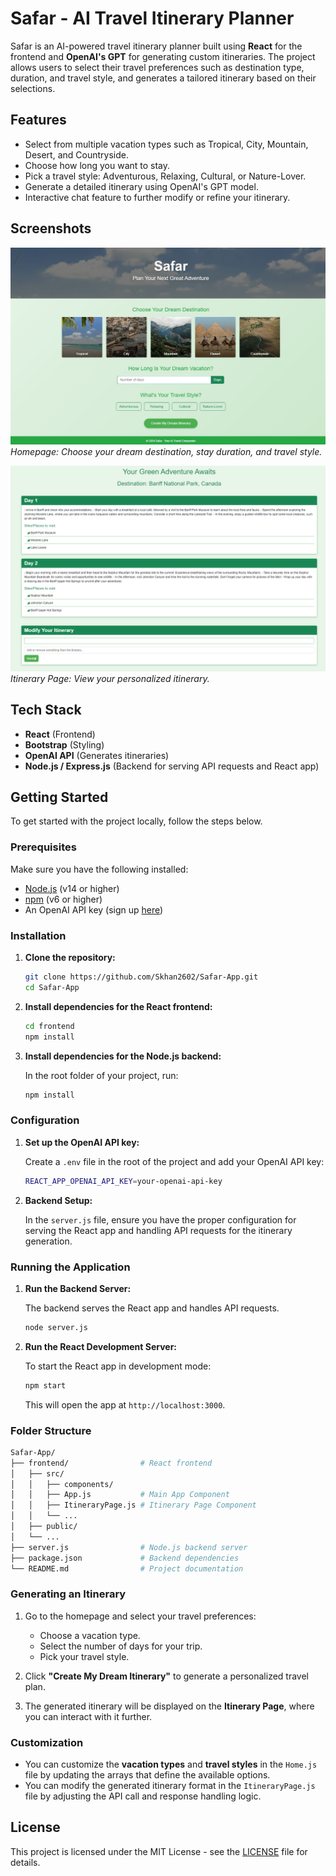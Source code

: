 # Safar - AI Travel Itinerary Planner

Safar is an AI-powered travel itinerary planner built using **React** for the frontend and **OpenAI's GPT** for generating custom itineraries. The project allows users to select their travel preferences such as destination type, duration, and travel style, and generates a tailored itinerary based on their selections.

## Features

- Select from multiple vacation types such as Tropical, City, Mountain, Desert, and Countryside.
- Choose how long you want to stay.
- Pick a travel style: Adventurous, Relaxing, Cultural, or Nature-Lover.
- Generate a detailed itinerary using OpenAI's GPT model.
- Interactive chat feature to further modify or refine your itinerary.

## Screenshots

![Homepage](public/HomePage.JPG)
*Homepage: Choose your dream destination, stay duration, and travel style.*

![Itinerary Page](public/ItineraryPage.png)
*Itinerary Page: View your personalized itinerary.*

## Tech Stack

- **React** (Frontend)
- **Bootstrap** (Styling)
- **OpenAI API** (Generates itineraries)
- **Node.js / Express.js** (Backend for serving API requests and React app)
  
## Getting Started

To get started with the project locally, follow the steps below.

### Prerequisites

Make sure you have the following installed:

- [Node.js](https://nodejs.org/en/) (v14 or higher)
- [npm](https://www.npmjs.com/) (v6 or higher)
- An OpenAI API key (sign up [here](https://beta.openai.com/signup/))

### Installation

1. **Clone the repository:**

   ```bash
   git clone https://github.com/Skhan2602/Safar-App.git
   cd Safar-App
   ```

2. **Install dependencies for the React frontend:**

   ```bash
   cd frontend
   npm install
   ```

3. **Install dependencies for the Node.js backend:**

   In the root folder of your project, run:

   ```bash
   npm install
   ```

### Configuration

1. **Set up the OpenAI API key:**

   Create a `.env` file in the root of the project and add your OpenAI API key:

   ```bash
   REACT_APP_OPENAI_API_KEY=your-openai-api-key
   ```

2. **Backend Setup:**

   In the `server.js` file, ensure you have the proper configuration for serving the React app and handling API requests for the itinerary generation.

### Running the Application

1. **Run the Backend Server:**

   The backend serves the React app and handles API requests.

   ```bash
   node server.js
   ```

2. **Run the React Development Server:**

   To start the React app in development mode:

   ```bash
   npm start
   ```

   This will open the app at `http://localhost:3000`.

### Folder Structure

```bash
Safar-App/
├── frontend/                # React frontend
│   ├── src/
│   │   ├── components/
│   │   ├── App.js           # Main App Component
│   │   ├── ItineraryPage.js # Itinerary Page Component
│   │   └── ...
│   ├── public/
│   └── ...
├── server.js                # Node.js backend server
├── package.json             # Backend dependencies
└── README.md                # Project documentation
```

### Generating an Itinerary

1. Go to the homepage and select your travel preferences:
   - Choose a vacation type.
   - Select the number of days for your trip.
   - Pick your travel style.
   
2. Click **"Create My Dream Itinerary"** to generate a personalized travel plan.

3. The generated itinerary will be displayed on the **Itinerary Page**, where you can interact with it further.

### Customization

- You can customize the **vacation types** and **travel styles** in the `Home.js` file by updating the arrays that define the available options.
- You can modify the generated itinerary format in the `ItineraryPage.js` file by adjusting the API call and response handling logic.

## License

This project is licensed under the MIT License - see the [LICENSE](LICENSE) file for details.
